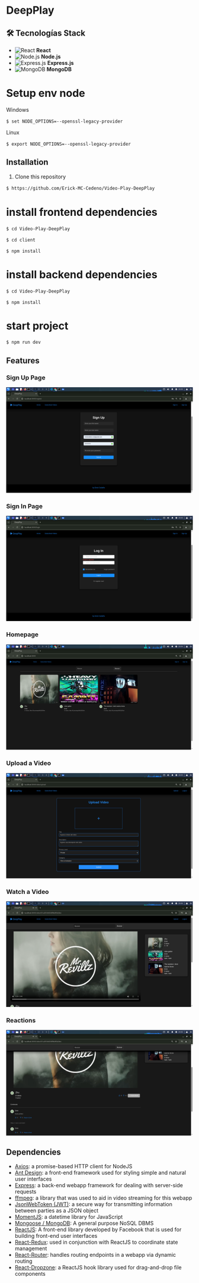 
# DeepPlay

## 🛠️ Tecnologías Stack
- ![React](https://img.shields.io/badge/React-20232A?style=flat&logo=react&logoColor=61DAFB) **React**
- ![Node.js](https://img.shields.io/badge/Node.js-43853D?style=flat&logo=node.js&logoColor=white) **Node.js**
- ![Express.js](https://img.shields.io/badge/Express.js-404D59?style=flat&logo=express) **Express.js**
- ![MongoDB](https://img.shields.io/badge/MongoDB-4EA94B?style=flat&logo=mongodb&logoColor=white) **MongoDB**

# Setup env node

Windows
```
$ set NODE_OPTIONS=--openssl-legacy-provider
```
Linux
```
$ export NODE_OPTIONS=--openssl-legacy-provider
```



## Installation
1. Clone this repository  
```bash
$ https://github.com/Erick-MC-Cedeno/Video-Play-DeepPlay
```

# install frontend dependencies

```
$ cd Video-Play-DeepPlay
```

```
$ cd client

```

```
$ npm install

```

# install backend dependencies

```
$ cd Video-Play-DeepPlay

```

```
$ npm install 

```


# start project 

```
$ npm run dev

```




## Features
### Sign Up Page

![Sign Up Page](./readme-images/signup.png)

### Sign In Page

![Login Page](./readme-images/login.png)

### Homepage

![Homepage](./readme-images/homepage.png)


### Upload a Video

![Upload a Video](./readme-images/upload.png)

### Watch a Video

![Watch a Video](./readme-images/videopage.png)

### Reactions

![Reactions](./readme-images/reactions.png)

## Dependencies
- [Axios](https://github.com/axios/axios): a promise-based HTTP client for NodeJS
- [Ant Design](https://ant.design): a front-end framework used for styling simple and natural user interfaces
- [Express](https://expressjs.com): a back-end webapp framework for dealing with server-side requests
- [ffmpeg](https://ffmpeg.org): a library that was used to aid in video streaming for this webapp
- [JsonWebToken (JWT)](https://jwt.io): a secure way for transmitting information between parties as a JSON object
- [MomentJS](https://momentjs.com): a datetime library for JavaScript
- [Mongoose / MongoDB](https://www.mongodb.com): A general purpose NoSQL DBMS
- [ReactJS](https://reactjs.org): A front-end library developed by Facebook that is used for building front-end user interfaces
- [React-Redux](https://react-redux.js.org): used in conjunction with ReactJS to coordinate state management
- [React-Router](https://www.npmjs.com/package/react-router): handles routing endpoints in a webapp via dynamic routing
- [React-Dropzone](https://react-dropzone.js.org): a ReactJS hook library used for drag-and-drop file components

